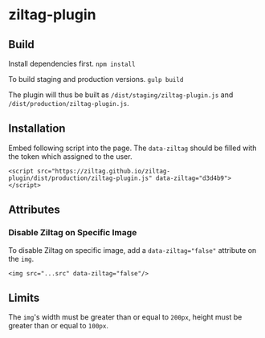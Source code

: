 # ziltag-plugin

## Build
Install dependencies first.
`npm install`

To build staging and production versions.
`gulp build`

The plugin will thus be built as `/dist/staging/ziltag-plugin.js` and `/dist/production/ziltag-plugin.js`.

## Installation
Embed following script into the page. The `data-ziltag` should be filled with the token which assigned to the user.

```
<script src="https://ziltag.github.io/ziltag-plugin/dist/production/ziltag-plugin.js" data-ziltag="d3d4b9"></script>
```

## Attributes
### Disable Ziltag on Specific Image
To disable Ziltag on specific image, add a `data-ziltag="false"` attribute on the `img`.

`<img src="...src" data-ziltag="false"/>`

## Limits
The `img`'s width must be greater than or equal to `200px`, height must be greater than or equal to `100px`.
